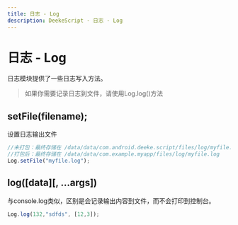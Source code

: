 ```yaml
---
title: 日志 - Log
description: DeekeScript - 日志 - Log
---
```


# 日志 - Log

日志模块提供了一些日志写入方法。

> 如果你需要记录日志到文件，请使用Log.log()方法

## setFile(filename);

设置日志输出文件

```javascript
//未打包：最终存储在 /data/data/com.android.deeke.script/files/log/myfile.log
//打包后：最终存储在 /data/data/com.example.myapp/files/log/myfile.log
Log.setFile("myfile.log");
```

## log([data][, ...args])

与console.log类似，区别是会记录输出内容到文件，而不会打印到控制台。

```javascript
Log.log(132,"sdfds", [12,3]);
```
